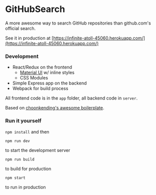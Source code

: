 # GitHubSearch

A more awesome way to search GitHub repositories than github.com's official search.

See it in production at [https://infinite-atoll-45060.herokuapp.com/](https://infinite-atoll-45060.herokuapp.com/)

### Development

* React/Redux on the frontend
  * [Material UI](http://www.material-ui.com) w/ inline styles
  * CSS Modules
* Simple Express app on the backend
* Webpack for build process

All frontend code is in the `app` folder, all backend code in `server`.

Based on [choonkending's awesome boilerplate](https://github.com/choonkending/react-webpack-node).

### Run it yourself

`npm install` and then

```
npm run dev
```
to start the development server

```
npm run build
```
to build for production

```
npm start
```
 to run in production
